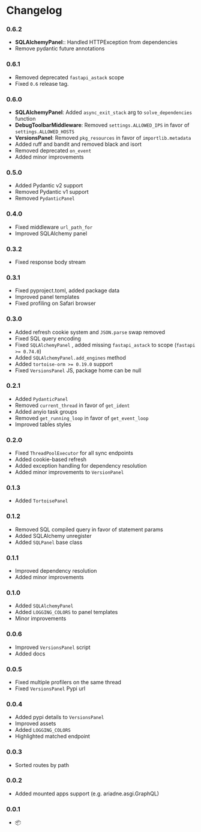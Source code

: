 # Changelog

### 0.6.2

* **SQLAlchemyPanel**:: Handled HTTPException from dependencies
* Remove pydantic future annotations

### 0.6.1

* Removed deprecated `fastapi_astack` scope
* Fixed `0.6` release tag.

### 0.6.0

* **SQLAlchemyPanel**: Added `async_exit_stack` arg to `solve_dependencies` function 
* **DebugToolbarMiddleware**: Removed `settings.ALLOWED_IPS` in favor of `settings.ALLOWED_HOSTS`
* **VersionsPanel**: Removed `pkg_resources` in favor of `importlib.metadata`
* Added ruff and bandit and removed black and isort
* Removed deprecated `on_event`
* Added minor improvements

### 0.5.0

* Added Pydantic v2 support
* Removed Pydantic v1 support
* Removed `PydanticPanel`

### 0.4.0

* Fixed middleware `url_path_for`
* Improved SQLAlchemy panel

### 0.3.2

* Fixed response body stream

### 0.3.1

* Fixed pyproject.toml, added package data
* Improved panel templates
* Fixed profiling on Safari browser

### 0.3.0

* Added refresh cookie system and `JSON.parse` swap removed
* Fixed SQL query encoding
* Fixed `SQLAlchemyPanel` , added missing `fastapi_astack` to scope (`fastapi >= 0.74.0`)
* Added `SQLAlchemyPanel.add_engines` method
* Added `tortoise-orm >= 0.19.0` support
* Fixed `VersionsPanel` JS, package home can be null

### 0.2.1

* Added `PydanticPanel`
* Removed `current_thread` in favor of `get_ident`
* Added anyio task groups
* Removed `get_running_loop` in favor of `get_event_loop`
* Improved tables styles

### 0.2.0

* Fixed `ThreadPoolExecutor` for all sync endpoints
* Added cookie-based refresh
* Added exception handling for dependency resolution
* Added minor improvements to `VersionPanel`

### 0.1.3

* Added `TortoisePanel`

### 0.1.2

* Removed SQL compiled query in favor of statement params
* Added SQLAlchemy unregister
* Added `SQLPanel` base class

### 0.1.1

* Improved dependency resolution
* Added minor improvements

### 0.1.0

* Added `SQLAlchemyPanel`
* Added `LOGGING_COLORS` to panel templates
* Minor improvements

### 0.0.6

* Improved `VersionsPanel` script
* Added docs

### 0.0.5

* Fixed multiple profilers on the same thread
* Fixed `VersionsPanel` Pypi url

### 0.0.4

* Added pypi details to `VersionsPanel`
* Improved assets
* Added `LOGGING_COLORS`
* Highlighted matched endpoint

### 0.0.3

* Sorted routes by path

### 0.0.2

* Added mounted apps support (e.g. ariadne.asgi.GraphQL)

### 0.0.1

* 📦
